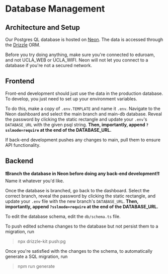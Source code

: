 # Database Management

## Architecture and Setup

Our Postgres QL database is hosted on [Neon](https://console.neon.tech). The data is accessed through the [Drizzle](https://orm.drizzle.team/docs/overview) ORM.

Before you try doing anything, make sure you're connected to eduroam, and not UCLA_WEB or UCLA_WIFI. Neon will not let you connect to a database if you're not a secured network.

## Frontend

Front-end development should just use the data in the production database. To develop, you just need to set up your environment variables.

To do this, make a copy of `.env.TEMPLATE` and name it `.env`. Navigate to the Neon dashboard and select the main branch and main-db database. Reveal the password by clicking the static rectangle and update your `.env`'s `DATABASE_URL` with the given psql string. **Then, importantly, append `?sslmode=require` at the end of the DATABASE_URL.**

If back-end development pushes any changes to main, pull them to ensure API functionality.

## Backend

**❗️Branch the database in Neon before doing any back-end development!❗️** Name it whatever you'd like.

Once the database is branched, go back to the dashboard. Select the correct branch, reveal the password by clicking the static rectangle, and update your `.env` file with the new branch's `DATABASE_URL`. **Then, importantly, append `?sslmode=require` at the end of the DATABASE_URL.**

To edit the database schema, edit the `db/schema.ts` file.

To push edited schema changes to the database but not persist them to a migration, run

> npx drizzle-kit push:pg

Once you're satisfied with the changes to the schema, to automatically generate a SQL migration, run

> npm run generate
